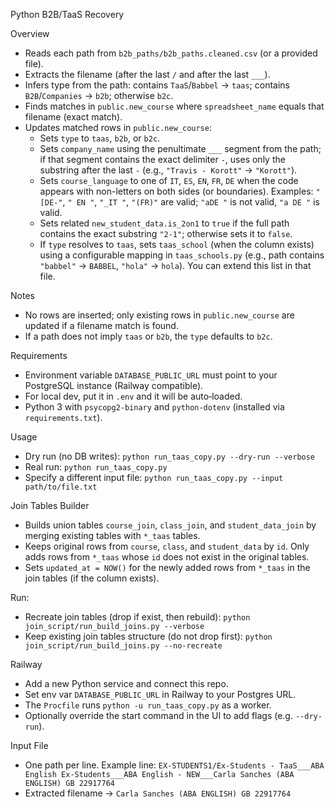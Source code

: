 Python B2B/TaaS Recovery

Overview
- Reads each path from `b2b_paths/b2b_paths.cleaned.csv` (or a provided file).
- Extracts the filename (after the last `/` and after the last `___`).
- Infers type from the path: contains `TaaS`/`Babbel` → `taas`; contains `B2B`/`Companies` → `b2b`; otherwise `b2c`.
- Finds matches in `public.new_course` where `spreadsheet_name` equals that filename (exact match).
- Updates matched rows in `public.new_course`:
  - Sets `type` to `taas`, `b2b`, or `b2c`.
  - Sets `company_name` using the penultimate `___` segment from the path; if that segment contains the exact delimiter ` - `, uses only the substring after the last ` - ` (e.g., `"Travis - Korott"` → `"Korott"`).
  - Sets `course_language` to one of `IT`, `ES`, `EN`, `FR`, `DE` when the code appears with non-letters on both sides (or boundaries). Examples: `"[DE-"`, `" EN "`, `"_IT "`, `"(FR)"` are valid; `"aDE "` is not valid, `"a DE "` is valid.
  - Sets related `new_student_data.is_2on1` to `true` if the full path contains the exact substring `"2-1"`; otherwise sets it to `false`.
  - If `type` resolves to `taas`, sets `taas_school` (when the column exists) using a configurable mapping in `taas_schools.py` (e.g., path contains `"babbel"` → `BABBEL`, `"hola"` → `hola`). You can extend this list in that file.

Notes
- No rows are inserted; only existing rows in `public.new_course` are updated if a filename match is found.
- If a path does not imply `taas` or `b2b`, the `type` defaults to `b2c`.

Requirements
- Environment variable `DATABASE_PUBLIC_URL` must point to your PostgreSQL instance (Railway compatible).
- For local dev, put it in `.env` and it will be auto‑loaded.
- Python 3 with `psycopg2-binary` and `python-dotenv` (installed via `requirements.txt`).

Usage
- Dry run (no DB writes):
  `python run_taas_copy.py --dry-run --verbose`
- Real run:
  `python run_taas_copy.py`
- Specify a different input file:
  `python run_taas_copy.py --input path/to/file.txt`

Join Tables Builder
- Builds union tables `course_join`, `class_join`, and `student_data_join` by merging existing tables with `*_taas` tables.
- Keeps original rows from `course`, `class`, and `student_data` by `id`. Only adds rows from `*_taas` whose `id` does not exist in the original tables.
- Sets `updated_at = NOW()` for the newly added rows from `*_taas` in the join tables (if the column exists).

Run:
- Recreate join tables (drop if exist, then rebuild):
  `python join_script/run_build_joins.py --verbose`
- Keep existing join tables structure (do not drop first):
  `python join_script/run_build_joins.py --no-recreate`

Railway
- Add a new Python service and connect this repo.
- Set env var `DATABASE_PUBLIC_URL` in Railway to your Postgres URL.
- The `Procfile` runs `python -u run_taas_copy.py` as a worker.
- Optionally override the start command in the UI to add flags (e.g. `--dry-run`).

Input File
- One path per line. Example line:
  `EX-STUDENTS1/Ex-Students - TaaS___ABA English Ex-Students___ABA English - NEW___Carla Sanches (ABA ENGLISH) GB 22917764`
- Extracted filename → `Carla Sanches (ABA ENGLISH) GB 22917764`
